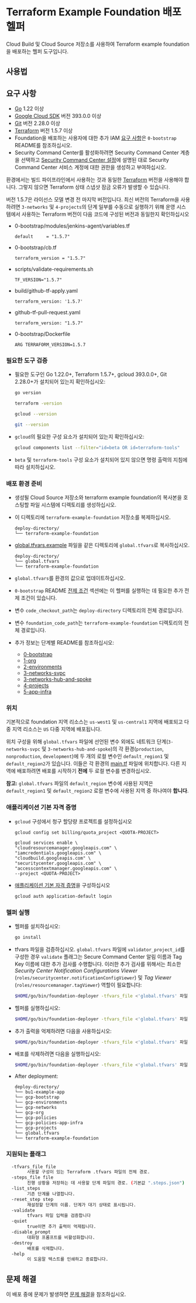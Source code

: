 # Terraform Example Foundation 배포 헬퍼

Cloud Build 및 Cloud Source 저장소를 사용하여 Terraform example foundation을 배포하는 헬퍼 도구입니다.

## 사용법

## 요구 사항

- [Go](https://go.dev/doc/install) 1.22 이상
- [Google Cloud SDK](https://cloud.google.com/sdk/install) 버전 393.0.0 이상
- [Git](https://git-scm.com/book/en/v2/Getting-Started-Installing-Git) 버전 2.28.0 이상
- [Terraform](https://www.terraform.io/downloads.html) 버전 1.5.7 이상
- Foundation을 배포하는 사용자에 대한 추가 IAM [요구 사항](../../0-bootstrap/README.md#prerequisites)은 `0-bootstrap` README를 참조하십시오.
- Security Command Center를 활성화하려면 Security Command Center 계층을 선택하고 [Security Command Center 설정](https://cloud.google.com/security-command-center/docs/quickstart-security-command-center)에 설명된 대로 Security Command Center 서비스 계정에 대한 권한을 생성하고 부여하십시오.

환경에서는 빌드 파이프라인에서 사용하는 것과 동일한 [Terraform](https://www.terraform.io/downloads.html) 버전을 사용해야 합니다.
그렇지 않으면 Terraform 상태 스냅샷 잠금 오류가 발생할 수 있습니다.

버전 1.5.7은 라이선스 모델 변경 전 마지막 버전입니다. 최신 버전의 Terraform을 사용하려면 `3-networks` 및 `4-projects`의 단계 일부를 수동으로 실행하기 위해 운영 시스템에서 사용하는 Terraform 버전이 다음 코드에 구성된 버전과 동일한지 확인하십시오

- 0-bootstrap/modules/jenkins-agent/variables.tf
   ```
   default     = "1.5.7"
   ```

- 0-bootstrap/cb.tf
   ```
   terraform_version = "1.5.7"
   ```

- scripts/validate-requirements.sh
   ```
   TF_VERSION="1.5.7"
   ```

- build/github-tf-apply.yaml
   ```
   terraform_version: '1.5.7'
   ```

- github-tf-pull-request.yaml

   ```
   terraform_version: "1.5.7"
   ```

- 0-bootstrap/Dockerfile
   ```
   ARG TERRAFORM_VERSION=1.5.7
   ```

### 필요한 도구 검증

- 필요한 도구인 Go 1.22.0+, Terraform 1.5.7+, gcloud 393.0.0+, Git 2.28.0+가 설치되어 있는지 확인하십시오:

    ```bash
    go version

    terraform -version

    gcloud --version

    git --version
    ```

- `gcloud`의 필요한 구성 요소가 설치되어 있는지 확인하십시오:

    ```bash
    gcloud components list --filter="id=beta OR id=terraform-tools"
    ```

- `beta` 및 `terraform-tools` 구성 요소가 설치되어 있지 않으면 명령 출력의 지침에 따라 설치하십시오.

### 배포 환경 준비

- 생성될 Cloud Source 저장소와 terraform example foundation의 복사본을 호스팅할 파일 시스템에 디렉토리를 생성하십시오.
- 이 디렉토리에 `terraform-example-foundation` 저장소를 복제하십시오.

    ```text
    deploy-directory/
    └── terraform-example-foundation
    ```

- [global.tfvars.example](./global.tfvars.example) 파일을 같은 디렉토리에 `global.tfvars`로 복사하십시오.

    ```text
    deploy-directory/
    └── global.tfvars
    └── terraform-example-foundation
    ```

- `global.tfvars`를 환경의 값으로 업데이트하십시오.
- `0-bootstrap` README [전제 조건](https://github.com/terraform-google-modules/terraform-example-foundation/blob/master/0-bootstrap/README.md#prerequisites) 섹션에는 이 헬퍼를 실행하는 데 필요한 추가 전제 조건이 있습니다.
- 변수 `code_checkout_path`는 `deploy-directory` 디렉토리의 전체 경로입니다.
- 변수 `foundation_code_path`는 `terraform-example-foundation` 디렉토리의 전체 경로입니다.
- 추가 정보는 단계별 README를 참조하십시오:
  - [0-bootstrap](https://github.com/terraform-google-modules/terraform-example-foundation/blob/master/0-bootstrap/README.md)
  - [1-org](https://github.com/terraform-google-modules/terraform-example-foundation/blob/master/1-org/README.md)
  - [2-environments](https://github.com/terraform-google-modules/terraform-example-foundation/blob/master/2-environments/README.md)
  - [3-networks-svpc](https://github.com/terraform-google-modules/terraform-example-foundation/blob/master/3-networks-svpc)
  - [3-networks-hub-and-spoke](https://github.com/terraform-google-modules/terraform-example-foundation/blob/master/3-networks-hub-and-spoke)
  - [4-projects](https://github.com/terraform-google-modules/terraform-example-foundation/blob/master/4-projects)
  - [5-app-infra](https://github.com/terraform-google-modules/terraform-example-foundation/blob/master/5-app-infra)

### 위치

기본적으로 foundation 지역 리소스는 `us-west1` 및 `us-central1` 지역에 배포되고 다중 지역 리소스는 `US` 다중 지역에 배포됩니다.

위치 구성을 위해 `global.tfvars` 파일에 선언된 변수 외에도 네트워크 단계(`3-networks-svpc` 및 `3-networks-hub-and-spoke`)의 각 환경(`production`, `nonproduction`, `development`)에 두 개의 로컬 변수인 `default_region1` 및 `default_region2`가 있습니다.
이들은 각 환경의 [main.tf](../../3-networks-svpc/envs/production/main.tf#L20-L21) 파일에 위치합니다.
다른 지역에 배포하려면 배포를 시작하기 **전에** 두 로컬 변수를 변경하십시오.

**참고:** `global.tfvars` 파일의 `default_region` 변수에 사용된 지역은 `default_region1` 및 `default_region2` 로컬 변수에 사용된 지역 중 하나여야 **합니다**.

### 애플리케이션 기본 자격 증명

- `gcloud` 구성에서 청구 할당량 프로젝트를 설정하십시오

    ```
    gcloud config set billing/quota_project <QUOTA-PROJECT>

    gcloud services enable \
    "cloudresourcemanager.googleapis.com" \
    "iamcredentials.googleapis.com" \
    "cloudbuild.googleapis.com" \
    "securitycenter.googleapis.com" \
    "accesscontextmanager.googleapis.com" \
    --project <QUOTA-PROJECT>
    ```

- [애플리케이션 기본 자격 증명](https://cloud.google.com/sdk/gcloud/reference/auth/application-default/login)을 구성하십시오

    ```bash
    gcloud auth application-default login
    ```

### 헬퍼 실행

- 헬퍼를 설치하십시오:

    ```bash
    go install
    ```

- tfvars 파일을 검증하십시오. `global.tfvars` 파일에 `validator_project_id`를 구성한 경우 `validate` 플래그는 Secure Command Center 알림 이름과 Tag Key 이름에 대한 추가 검사를 수행합니다.
이러한 추가 검사를 위해서는 최소한 *Security Center Notification Configurations Viewer* (`roles/securitycenter.notificationConfigViewer`) 및 *Tag Viewer* (`roles/resourcemanager.tagViewer`) 역할이 필요합니다:

    ```bash
    $HOME/go/bin/foundation-deployer -tfvars_file <'global.tfvars' 파일 경로> -validate
    ```

- 헬퍼를 실행하십시오:

    ```bash
    $HOME/go/bin/foundation-deployer -tfvars_file <'global.tfvars' 파일 경로>
    ```

- 추가 출력을 억제하려면 다음을 사용하십시오:

    ```bash
    $HOME/go/bin/foundation-deployer -tfvars_file <'global.tfvars' 파일 경로> -quiet
    ```

- 배포를 삭제하려면 다음을 실행하십시오:

    ```bash
    $HOME/go/bin/foundation-deployer -tfvars_file <'global.tfvars' 파일 경로> -destroy
    ```

- After deployment:

    ```text
    deploy-directory/
    └── bu1-example-app
    └── gcp-bootstrap
    └── gcp-environments
    └── gcp-networks
    └── gcp-org
    └── gcp-policies
    └── gcp-policies-app-infra
    └── gcp-projects
    └── global.tfvars
    └── terraform-example-foundation
    ```

### 지원되는 플래그

```bash
  -tfvars_file file
        사용할 구성이 있는 Terraform .tfvars 파일의 전체 경로.
  -steps_file file
        진행 상황을 저장하는 데 사용할 단계 파일의 경로. (기본값 ".steps.json")
  -list_steps
        기존 단계를 나열합니다.
  -reset_step step
        재설정할 단계의 이름. 단계가 대기 상태로 표시됩니다.
  -validate
        tfvars 파일 입력을 검증합니다
  -quiet
        true이면 추가 출력이 억제됩니다.
  -disable_prompt
        대화형 프롬프트를 비활성화합니다.
  -destroy
        배포를 삭제합니다.
  -help
        이 도움말 텍스트를 인쇄하고 종료합니다.
```

## 문제 해결

이 배포 중에 문제가 발생하면 [문제 해결](../../docs/TROUBLESHOOTING.md)을 참조하십시오.
